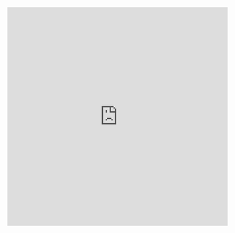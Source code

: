 <iframe src="https://kahoot.it/challenge/02683730?challenge-id=0e24ad46-623e-4bbf-a124-735245d36237_1718562334261&amp;embed=true" name="kahoot-embed" scrolling="no" frameBorder="0" allowfullscreen="" width="100%" height="500px"></iframe>